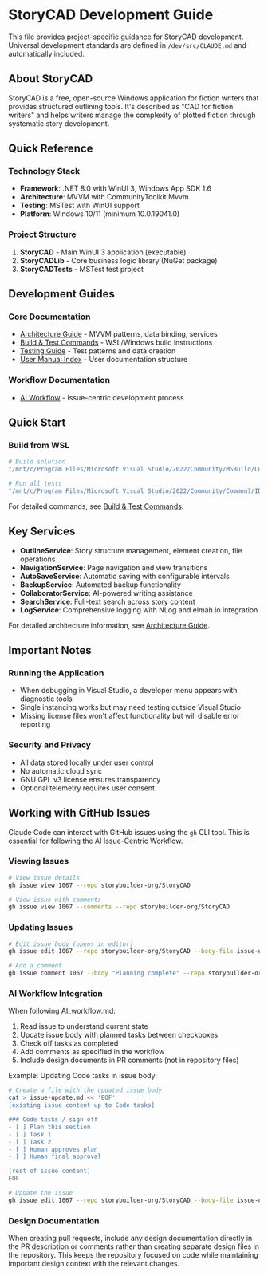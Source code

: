 # StoryCAD Development Guide

This file provides project-specific guidance for StoryCAD development. Universal development standards are defined in `/dev/src/CLAUDE.md` and automatically included.

## About StoryCAD

StoryCAD is a free, open-source Windows application for fiction writers that provides structured outlining tools. It's described as "CAD for fiction writers" and helps writers manage the complexity of plotted fiction through systematic story development.

## Quick Reference

### Technology Stack
- **Framework**: .NET 8.0 with WinUI 3, Windows App SDK 1.6
- **Architecture**: MVVM with CommunityToolkit.Mvvm
- **Testing**: MSTest with WinUI support
- **Platform**: Windows 10/11 (minimum 10.0.19041.0)

### Project Structure
1. **StoryCAD** - Main WinUI 3 application (executable)
2. **StoryCADLib** - Core business logic library (NuGet package)
3. **StoryCADTests** - MSTest test project

## Development Guides

### Core Documentation
- [Architecture Guide](./.claude/architecture.md) - MVVM patterns, data binding, services
- [Build & Test Commands](./.claude/build_commands.md) - WSL/Windows build instructions
- [Testing Guide](./.claude/testing.md) - Test patterns and data creation
- [User Manual Index](/mnt/c/temp/user_manual.md) - User documentation structure

### Workflow Documentation
- [AI Workflow](/mnt/c/temp/AI_Workflow.md) - Issue-centric development process

## Quick Start

### Build from WSL
```bash
# Build solution
"/mnt/c/Program Files/Microsoft Visual Studio/2022/Community/MSBuild/Current/Bin/MSBuild.exe" StoryCAD.sln -t:Build -p:Configuration=Debug -p:Platform=x64

# Run all tests
"/mnt/c/Program Files/Microsoft Visual Studio/2022/Community/Common7/IDE/CommonExtensions/Microsoft/TestWindow/vstest.console.exe" "StoryCADTests/bin/x64/Debug/net8.0-windows10.0.19041.0/StoryCADTests.dll"
```

For detailed commands, see [Build & Test Commands](./.claude/build_commands.md).

## Key Services

- **OutlineService**: Story structure management, element creation, file operations
- **NavigationService**: Page navigation and view transitions
- **AutoSaveService**: Automatic saving with configurable intervals
- **BackupService**: Automated backup functionality
- **CollaboratorService**: AI-powered writing assistance
- **SearchService**: Full-text search across story content
- **LogService**: Comprehensive logging with NLog and elmah.io integration

For detailed architecture information, see [Architecture Guide](./.claude/architecture.md).

## Important Notes

### Running the Application
- When debugging in Visual Studio, a developer menu appears with diagnostic tools
- Single instancing works but may need testing outside Visual Studio
- Missing license files won't affect functionality but will disable error reporting

### Security and Privacy
- All data stored locally under user control
- No automatic cloud sync
- GNU GPL v3 license ensures transparency
- Optional telemetry requires user consent

## Working with GitHub Issues

Claude Code can interact with GitHub issues using the `gh` CLI tool. This is essential for following the AI Issue-Centric Workflow.

### Viewing Issues
```bash
# View issue details
gh issue view 1067 --repo storybuilder-org/StoryCAD

# View issue with comments
gh issue view 1067 --comments --repo storybuilder-org/StoryCAD
```

### Updating Issues
```bash
# Edit issue body (opens in editor)
gh issue edit 1067 --repo storybuilder-org/StoryCAD --body-file issue-update.md

# Add a comment
gh issue comment 1067 --body "Planning complete" --repo storybuilder-org/StoryCAD
```

### AI Workflow Integration
When following AI_workflow.md:
1. Read issue to understand current state
2. Update issue body with planned tasks between checkboxes
3. Check off tasks as completed
4. Add comments as specified in the workflow
5. Include design documents in PR comments (not in repository files)

Example: Updating Code tasks in issue body:
```bash
# Create a file with the updated issue body
cat > issue-update.md << 'EOF'
[existing issue content up to Code tasks]

### Code tasks / sign-off
- [ ] Plan this section
- [ ] Task 1
- [ ] Task 2
- [ ] Human approves plan
- [ ] Human final approval

[rest of issue content]
EOF

# Update the issue
gh issue edit 1067 --repo storybuilder-org/StoryCAD --body-file issue-update.md
```

### Design Documentation
When creating pull requests, include any design documentation directly in the PR description or comments rather than creating separate design files in the repository. This keeps the repository focused on code while maintaining important design context with the relevant changes.